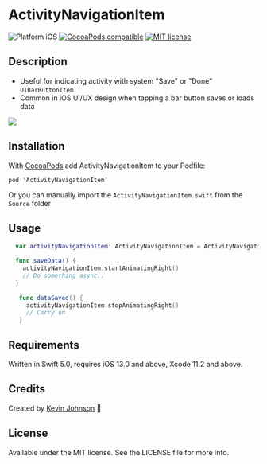 # ActivityNavigationItem

![Platform iOS](https://img.shields.io/badge/platform-iOS-blue.svg)
[![CocoaPods compatible](https://img.shields.io/cocoapods/v/ActivityNavigationItem.svg)](https://cocoapods.org/pods/ActivityNavigationItem)
[![MIT license](http://img.shields.io/badge/license-MIT-blue.svg)](https://github.com/longhorn499/ActivityNavigationItem/raw/master/LICENSE.md)


## Description

- Useful for indicating activity with system "Save" or "Done" `UIBarButtonItem`
- Common in iOS UI/UX design when tapping a bar button saves or loads data

<img src="https://raw.githubusercontent.com/longhorn499/ActivityNavigationItem/master/Screenshots/Animating.gif"/>

## Installation

With [CocoaPods](https://cocoapods.org) add ActivityNavigationItem to your Podfile:

```
pod 'ActivityNavigationItem'
```

Or you can manually import the `ActivityNavigationItem.swift` from the `Source` folder

## Usage

``` swift
  var activityNavigationItem: ActivityNavigationItem = ActivityNavigationItem(navigationItem: controller.navigationItem)

  func saveData() {
    activityNavigationItem.startAnimatingRight()
    // Do something async..
  }
    
   func dataSaved() {
     activityNavigationItem.stopAnimatingRight()
     // Carry on
   } 
```

## Requirements

Written in Swift 5.0, requires iOS 13.0 and above, Xcode 11.2 and above.

## Credits

Created by [Kevin Johnson](http://www.johnsonkevin.com) 🤠

## License

Available under the MIT license. See the LICENSE file for more info.
